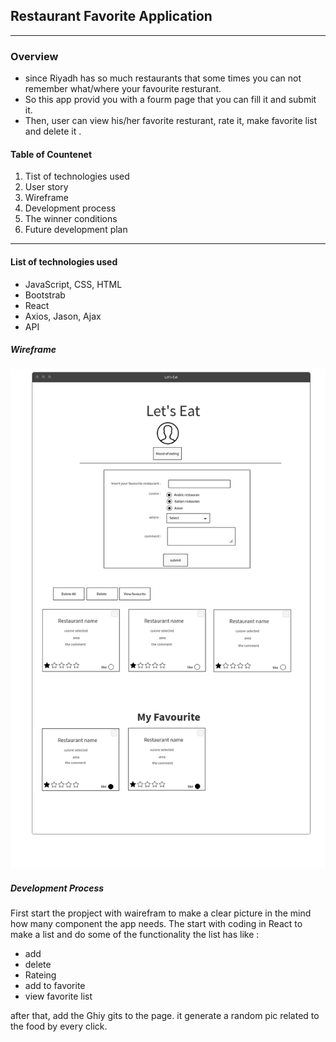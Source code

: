 ## Restaurant Favorite Application

------

### Overview

* since Riyadh has so much restaurants that some times you can not remember what/where your favourite resturant.
* So this app provid you  with a fourm page that you can fill it and submit it. 
* Then, user can view his/her favorite resturant, rate it, make favorite list and delete it .

#### Table of Countenet

1. Tist of technologies used
2. User story
3. Wireframe
4. Development process
5. The winner conditions
6. Future development plan

------

#### List of technologies used

* JavaScript, CSS, HTML
* Bootstrab
* React
* Axios, Jason, Ajax
* API

##### Wireframe

![wireframe](wairfram.png)

##### Development Process

First start the propject with wairefram to make a clear picture in the mind how many component the app needs. 
The start with coding in React to make a list and do some of the functionality the list has like :

* add
* delete 
* Rateing 
* add to favorite
* view favorite list

after that, add the Ghiy gits to the page. it generate a random pic related to the food by every click.





